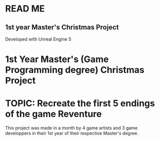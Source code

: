 # READ ME 
## 1st year Master's Christmas Project
Developed with Unreal Engine 5

1st Year Master's (Game Programming degree) Christmas Project
=
TOPIC: Recreate the first 5 endings of the game Reventure
=

This project was made in a month by 4 game artists and 3 game developpers in their 1st year of their respective Master's degree.
